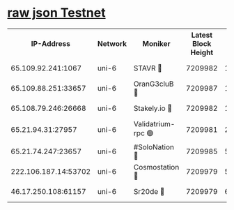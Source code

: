 [raw json Testnet](https://rpc-check.junot.stavr.tech/junot/rpc-junot-result.json)
=


<table><tr><th>IP-Address</th><th>Network</th><th>Moniker</th><th>Latest Block Height</th><th>Earliest Block Height</th><th>Catching Up</th><th>Tx Index</th><th>Voting Power</th><th>Scan Time</th></tr><tr><td>65.109.92.241:1067</td><td>uni-6</td><td>STAVR 🔴</td><td>7209982</td><td>1138541</td><td>False</td><td>on</td><td>6052</td><td>2024-01-20T07:34:48.575612184UTC</td></tr><tr><td>65.109.88.251:33657</td><td>uni-6</td><td>OranG3cluB 🔴</td><td>7209987</td><td>1138541</td><td>False</td><td>on</td><td>11</td><td>2024-01-20T07:35:00.163201422UTC</td></tr><tr><td>65.108.79.246:26668</td><td>uni-6</td><td>Stakely.io 🔴</td><td>7209982</td><td>1570872</td><td>False</td><td>on</td><td>1574932</td><td>2024-01-20T07:34:48.993899323UTC</td></tr><tr><td>65.21.94.31:27957</td><td>uni-6</td><td>Validatrium-rpc 🟢</td><td>7209981</td><td>2943363</td><td>False</td><td>on</td><td>0</td><td>2024-01-20T07:34:44.156794460UTC</td></tr><tr><td>65.21.74.247:23657</td><td>uni-6</td><td>#SoloNation 🔴</td><td>7209985</td><td>5208001</td><td>False</td><td>on</td><td>112</td><td>2024-01-20T07:34:55.578392281UTC</td></tr><tr><td>222.106.187.14:53702</td><td>uni-6</td><td>Cosmostation 🔴</td><td>7209979</td><td>5344501</td><td>False</td><td>on</td><td>109003</td><td>2024-01-20T07:34:41.726151634UTC</td></tr><tr><td>46.17.250.108:61157</td><td>uni-6</td><td>Sr20de 🔴</td><td>7209979</td><td>6419777</td><td>False</td><td>on</td><td>37</td><td>2024-01-20T07:34:36.176792810UTC</td></tr></table>